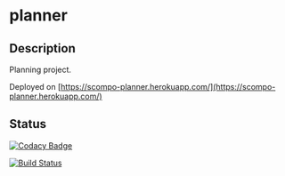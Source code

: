 # planner

## Description

Planning project.

Deployed on [https://scompo-planner.herokuapp.com/](https://scompo-planner.herokuapp.com/)

## Status

[![Codacy Badge](https://api.codacy.com/project/badge/grade/49fcd1c10df04d7d8b5b1198e6874f89)](https://www.codacy.com/app/scompo/planner)

[![Build Status](https://travis-ci.org/scompo/planner.svg?branch=master)](https://travis-ci.org/scompo/planner)